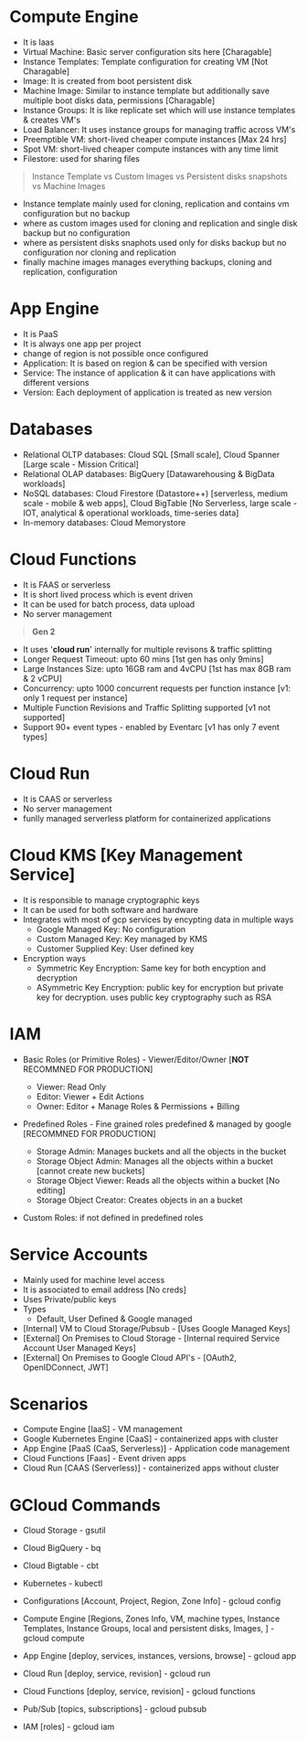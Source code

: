 # Compute Engine
- It is Iaas
- Virtual Machine: Basic server configuration sits here [Charagable]
- Instance Templates: Template configuration for creating VM [Not Charagable]
- Image: It is created from boot persistent disk
- Machine Image: Similar to instance template but additionally save multiple boot disks data, permissions [Charagable]
- Instance Groups: It is like replicate set which will use instance templates & creates VM's
- Load Balancer: It uses instance groups for managing traffic across VM's
- Preemptible VM: short-lived cheaper compute instances [Max 24 hrs]
- Spot VM: short-lived cheaper compute instances with any time limit
- Filestore: used for sharing files 

> Instance Template vs Custom Images vs Persistent disks snapshots vs Machine Images
- Instance template mainly used for cloning, replication and contains vm configuration but no backup
- where as custom images used for cloning and replication and single disk backup but no configuration
- where as persistent disks snaphots used only for disks backup but no configuration nor cloning and replication
- finally machine images manages everything backups, cloning and replication, configuration

# App Engine
- It is PaaS
- It is always one app per project
- change of region is not possible once configured
- Application: It is based on region & can be specified with version
- Service: The instance of application & it can have applications with different versions 
- Version: Each deployment of application is treated as new version

# Databases
- Relational OLTP databases: Cloud SQL [Small scale], Cloud Spanner [Large scale - Mission Critical]
- Relational OLAP databases: BigQuery [Datawarehousing & BigData workloads]
- NoSQL databases: Cloud Firestore (Datastore++) [serverless, medium scale - mobile & web apps], Cloud BigTable [No Serverless, large scale - IOT, analytical & operational workloads, time-series data]
- In-memory databases: Cloud Memorystore

# Cloud Functions
- It is FAAS or serverless
- It is short lived process which is event driven
- It can be used for batch process, data upload
- No server management

> **Gen 2**
- It uses '**cloud run**' internally for multiple revisons & traffic splitting
- Longer Request Timeout: upto 60 mins [1st gen has only 9mins]
- Large Instances Size: upto 16GB ram and 4vCPU [1st has max 8GB ram & 2 vCPU]
- Concurrency: upto 1000 concurrent requests per function instance [v1: only 1 request per instance]
- Multiple Function Revisions and Traffic Splitting supported [v1 not supported]
- Support 90+ event types - enabled by Eventarc [v1 has only 7 event types]

# Cloud Run
- It is CAAS or serverless
- No server management
- funlly managed serverless platform for containerized applications

# Cloud KMS [Key Management Service]
- It is responsible to manage cryptographic keys
- It can be used for both software and hardware
- Integrates with most of gcp services by encypting data in multiple ways
  - Google Managed Key: No configuration
  - Custom Managed Key: Key managed by KMS
  - Customer Supplied Key: User defined key
- Encryption ways
  - Symmetric Key Encryption: Same key for both encyption and decryption
  - ASymmetric Key Encryption: public key for encryption but private key for decryption. uses public key cryptography such as RSA

# IAM
- Basic Roles (or Primitive Roles) - Viewer/Editor/Owner [**NOT** RECOMMNED FOR PRODUCTION]
  - Viewer: Read Only
  - Editor: Viewer + Edit Actions
  - Owner: Editor + Manage Roles & Permissions + Billing

- Predefined Roles - Fine grained roles predefined & managed by google [RECOMMNED FOR PRODUCTION]
  - Storage Admin: Manages buckets and all the objects in the bucket
  - Storage Object Admin: Manages all the objects within a bucket [cannot create new buckets]
  - Storage Object Viewer: Reads all the objects within a bucket [No editing]
  - Storage Object Creator: Creates objects in an a bucket
 
- Custom Roles: if not defined in predefined roles 

# Service Accounts
- Mainly used for machine level access
- It is associated to email address [No creds]
- Uses Private/public keys
- Types
  - Default, User Defined & Google managed
- [Internal] VM to Cloud Storage/Pubsub - [Uses Google Managed Keys]
- [External] On Premises to Cloud Storage - [Internal required Service Account User Managed Keys]
- [External] On Premises to Google Cloud API's - [OAuth2, OpenIDConnect, JWT]
    
# Scenarios
- Compute Engine [IaaS] - VM management 
- Google Kubernetes Engine [CaaS] - containerized apps with cluster
- App Engine [PaaS (CaaS, Serverless)] - Application code management
- Cloud Functions [Faas] - Event driven apps
- Cloud Run [CAAS (Serverless)] - containerized apps without cluster

# GCloud Commands
- Cloud Storage - gsutil
- Cloud BigQuery - bq
- Cloud Bigtable - cbt
- Kubernetes - kubectl

- Configurations [Account, Project, Region, Zone Info] - gcloud config
- Compute Engine [Regions, Zones Info, VM, machine types, Instance Templates, Instance Groups, local and persistent disks, Images, ] - gcloud compute
- App Engine [deploy, services, instances, versions, browse] - gcloud app
- Cloud Run [deploy, service, revision] - gcloud run
- Cloud Functions [deploy, service, revision] - gcloud functions
- Pub/Sub [topics, subscriptions] - gcloud pubsub
- IAM [roles] - gcloud iam
